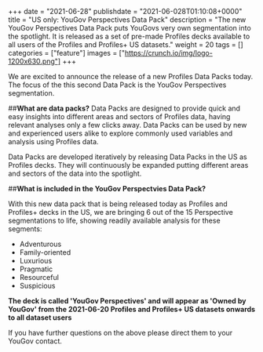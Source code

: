 +++
date = "2021-06-28"
publishdate = "2021-06-028T01:10:08+0000"
title = "US only: YouGov Perspectives Data Pack"
description = "The new YouGov Perspectives Data Pack puts YouGovs very own segmentation into the spotlight. It is released as a set of pre-made Profiles decks available to all users of the Profiles and Profiles+ US datasets."
weight = 20
tags = []
categories = ["feature"]
images = ["https://crunch.io/img/logo-1200x630.png"]
+++

We are excited to announce the release of a new Profiles Data Packs today. The focus of the this second Data Pack is the YouGov Perspectives segmentation. 

##**What are data packs?**
Data Packs are designed to provide quick and easy insights into different areas and sectors of Profiles data, having relevant analyses only a few clicks away. Data Packs can be used by new and experienced users alike to explore commonly used variables and analysis using Profiles data. 

Data Packs are developed iteratively by releasing Data Packs in the US as Profiles decks. They will continuously be expanded putting different areas and sectors of the data into the spotlight. 


##**What is included in the YouGov Perspectvies Data Pack?**

With this new data pack that is being released today as Profiles and Profiles+ decks in the US, we are bringing 6 out of the 15 Perspective segmentations to life, showing readily available analysis for these segments: 

*	Adventurous
*	Family-oriented
*	Luxurious
*	Pragmatic
*	Resourceful
*	Suspicious  


**The deck is called 'YouGov Perspectives' and will appear as 'Owned by YouGov' from the 2021-06-20 Profiles and Profiles+ US datasets onwards to all dataset users**  

If you have further questions on the above please direct them to your YouGov contact.
